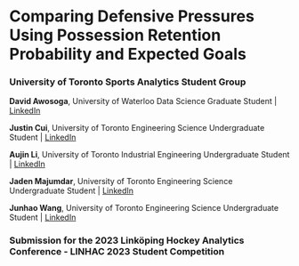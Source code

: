 # Comparing Defensive Pressures Using Possession Retention Probability and Expected Goals

### University of Toronto Sports Analytics Student Group

**David Awosoga**, University of Waterloo Data Science Graduate Student | [LinkedIn](https://www.linkedin.com/in/david-awosoga-0778b91b3/)

**Justin Cui**, University of Toronto Engineering Science Undergraduate Student | [LinkedIn](https://www.linkedin.com/in/justin-cui-b7b654181/)

**Aujin Li**, University of Toronto Industrial Engineering Undergraduate Student | [LinkedIn](https://www.linkedin.com/in/aujin-li/)

**Jaden Majumdar**, University of Toronto Engineering Science Undergraduate Student | [LinkedIn](https://www.linkedin.com/in/jaden-majumdar-179a31263/)

**Junhao Wang**, University of Toronto Engineering Science Undergraduate Student | [LinkedIn](https://www.linkedin.com/in/junhao-wang-4ba488200/)

### Submission for the 2023 Linköping Hockey Analytics Conference - LINHAC 2023 Student Competition
